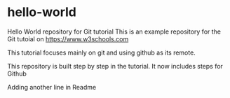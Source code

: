 # hello-world
Hello World repository for Git tutorial
This is an example repository for the Git tutoial on https://www.w3schools.com

This tutorial focuses mainly on git and using github as its remote. 

This repository is built step by step in the tutorial.
It now includes steps for Github

Adding another line in Readme
